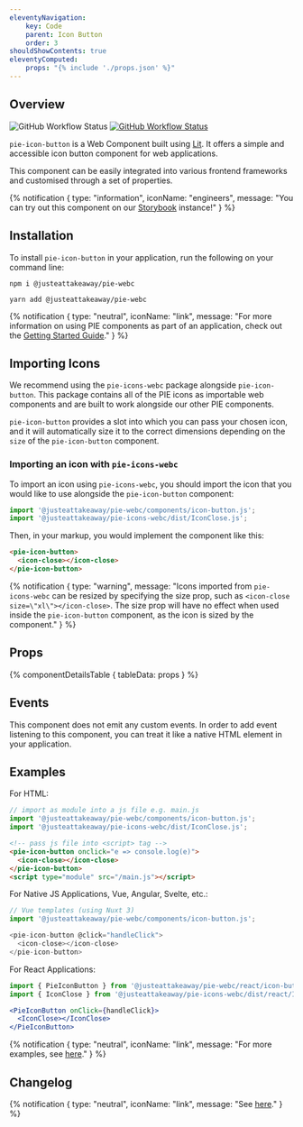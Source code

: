 ```yaml
---
eleventyNavigation:
    key: Code
    parent: Icon Button
    order: 3
shouldShowContents: true
eleventyComputed:
    props: "{% include './props.json' %}"
---
```


## Overview

<p>
  <a href="https://www.npmjs.com/@justeattakeaway/pie-icon-button" style="text-decoration: none">
    <img alt="GitHub Workflow Status" src="https://img.shields.io/npm/v/@justeattakeaway/pie-icon-button.svg?label=pie-icon-button">
  </a>

  <a href="https://www.npmjs.com/package/@justeattakeaway/pie-webc">
    <img alt="GitHub Workflow Status" src="https://img.shields.io/npm/v/@justeattakeaway/pie-webc.svg?label=pie-webc">
  </a>
</p>

`pie-icon-button` is a Web Component built using [Lit](https://lit.dev/). It offers a simple and accessible icon button component for web applications.

This component can be easily integrated into various frontend frameworks and customised through a set of properties.

{% notification {
  type: "information",
  iconName: "engineers",
  message: "You can try out this component on our [Storybook](https://webc.pie.design/?path=/docs/icon-button) instance!"
} %}

## Installation

To install `pie-icon-button` in your application, run the following on your command line:

```shell
npm i @justeattakeaway/pie-webc
```

```shell
yarn add @justeattakeaway/pie-webc
```

{% notification {
  type: "neutral",
  iconName: "link",
  message: "For more information on using PIE components as part of an application, check out the [Getting Started Guide](https://github.com/justeattakeaway/pie/wiki/Getting-started-with-PIE-Web-Components)."
} %}

## Importing Icons

We recommend using the `pie-icons-webc` package alongside `pie-icon-button`. This package contains all of the PIE icons as importable web components and are built to work alongside our other PIE components.

`pie-icon-button` provides a slot into which you can pass your chosen icon, and it will automatically size it to the correct dimensions depending on the `size` of the `pie-icon-button` component.

### Importing an icon with `pie-icons-webc`

To import an icon using `pie-icons-webc`, you should import the icon that you would like to use alongside the `pie-icon-button` component:

```js
import '@justeattakeaway/pie-webc/components/icon-button.js';
import '@justeattakeaway/pie-icons-webc/dist/IconClose.js';
```

Then, in your markup, you would implement the component like this:

```html
<pie-icon-button>
  <icon-close></icon-close>
</pie-icon-button>
```

{% notification {
  type: "warning",
  message: "Icons imported from `pie-icons-webc` can be resized by specifying the size prop, such as `<icon-close size=\"xl\"></icon-close>`. The size prop will have no effect when used inside the `pie-icon-button` component, as the icon is sized by the component."
} %}

## Props

{% componentDetailsTable {
  tableData: props
} %}

## Events

This component does not emit any custom events. In order to add event listening to this component, you can treat it like a native HTML element in your application.

## Examples

For HTML:

```js
// import as module into a js file e.g. main.js
import '@justeattakeaway/pie-webc/components/icon-button.js';
import '@justeattakeaway/pie-icons-webc/dist/IconClose.js';
```

```html
<!-- pass js file into <script> tag -->
<pie-icon-button onclick="e => console.log(e)">
  <icon-close></icon-close>
</pie-icon-button>
<script type="module" src="/main.js"></script>
```

For Native JS Applications, Vue, Angular, Svelte, etc.:

```js
// Vue templates (using Nuxt 3)
import '@justeattakeaway/pie-webc/components/icon-button.js';

<pie-icon-button @click="handleClick">
  <icon-close></icon-close>
</pie-icon-button>
```

For React Applications:

```jsx
import { PieIconButton } from '@justeattakeaway/pie-webc/react/icon-button.js';
import { IconClose } from '@justeattakeaway/pie-icons-webc/dist/react/IconClose.js';

<PieIconButton onClick={handleClick}>
  <IconClose></IconClose>
</PieIconButton>
```

{% notification {
  type: "neutral",
  iconName: "link",
  message: "For more examples, see [here](https://github.com/justeattakeaway/pie-aperture/tree/main)."
} %}


## Changelog

{% notification {
  type: "neutral",
  iconName: "link",
  message: "See [here](https://github.com/justeattakeaway/pie/blob/main/packages/components/pie-icon-button/CHANGELOG.md)."
} %}
